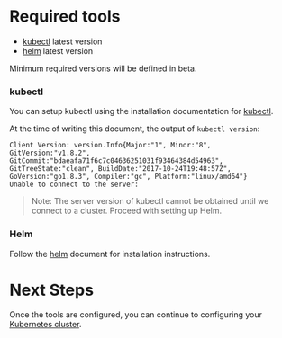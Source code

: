 # Required tools

- [kubectl][] latest version
- [helm][] latest version

Minimum required versions will be defined in beta.

### kubectl

You can setup kubectl using the installation documentation for [kubectl][].

At the time of writing this document, the output of `kubectl version`:

```
Client Version: version.Info{Major:"1", Minor:"8", GitVersion:"v1.8.2", GitCommit:"bdaeafa71f6c7c04636251031f93464384d54963", GitTreeState:"clean", BuildDate:"2017-10-24T19:48:57Z", GoVersion:"go1.8.3", Compiler:"gc", Platform:"linux/amd64"}
Unable to connect to the server:
```

> Note: The server version of kubectl cannot be obtained until we connect to a
cluster. Proceed with setting up Helm.

### Helm

Follow the [helm][] document for installation instructions.

# Next Steps

Once the tools are configured, you can continue to configuring your
[Kubernetes cluster](README.md#where-do-you-want-to-install-GitLab).

[kubectl]: https://kubernetes.io/docs/tasks/tools/install-kubectl/
[helm]: ../helm/README.md
